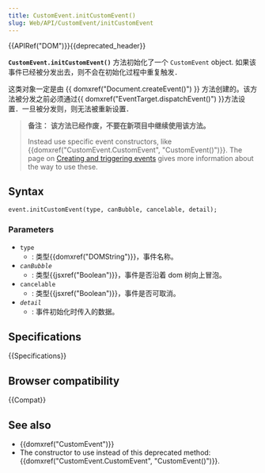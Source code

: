 ```yaml
---
title: CustomEvent.initCustomEvent()
slug: Web/API/CustomEvent/initCustomEvent
---
```


{{APIRef("DOM")}}{{deprecated_header}}

**`CustomEvent.initCustomEvent()`** 方法初始化了一个 `CustomEvent` object. 如果该事件已经被分发出去，则不会在初始化过程中重复触发．

这类对象一定是由 {{ domxref("Document.createEvent()") }} 方法创建的。该方法被分发之前必须通过{{ domxref("EventTarget.dispatchEvent()") }}方法设置．一旦被分发则，则无法被重新设置．

> **备注：** **该方法已经作废，不要在新项目中继续使用该方法。**
>
> Instead use specific event constructors, like {{domxref("CustomEvent.CustomEvent", "CustomEvent()")}}. The page on [Creating and triggering events](/zh-CN/docs/Web/Guide/Events/Creating_and_triggering_events) gives more information about the way to use these.

## Syntax

```
event.initCustomEvent(type, canBubble, cancelable, detail);
```

### Parameters

- `type`
  - : 类型{{domxref("DOMString")}}，事件名称。
- _`canBubble`_
  - : 类型{{jsxref("Boolean")}}，事件是否沿着 dom 树向上冒泡。
- `cancelable`
  - : 类型{{jsxref("Boolean")}}，事件是否可取消。
- _`detail`_
  - : 事件初始化时传入的数据。

## Specifications

{{Specifications}}

## Browser compatibility

{{Compat}}

## See also

- {{domxref("CustomEvent")}}
- The constructor to use instead of this deprecated method: {{domxref("CustomEvent.CustomEvent", "CustomEvent()")}}.
